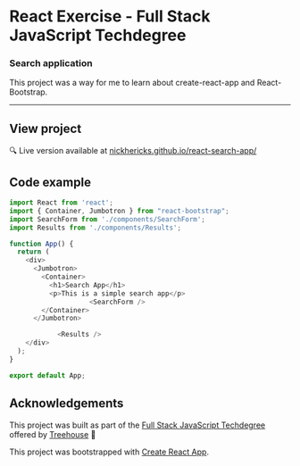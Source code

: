 # React Exercise - Full Stack JavaScript Techdegree

### Search application
This project was a way for me to learn about create-react-app and React-Bootstrap.

***
<!-- <img src="https://res.cloudinary.com/dtqevfsxh/image/upload/v1554485395/portfolio/expressDoubler.png" width="700px"> -->

## View project
:mag: Live version available at [nickhericks.github.io/react-search-app/](https://nickhericks.github.io/react-search-app/)

<!-- ## Project objective -->
<!-- To complete this project I created JavaScript classes (Game, Board, Space, Player, Token) to organize the code. Each class, with its constructor function, methods, getters and setters is in its own .js file, and the app.js file handles the interaction with DOM elements. -->
<!-- 
## Techniques and concepts
- Express web framework -->

## Code example
```javascript
import React from 'react';
import { Container, Jumbotron } from "react-bootstrap";
import SearchForm from './components/SearchForm';
import Results from './components/Results';

function App() {
  return (
    <div>
      <Jumbotron>
        <Container>
          <h1>Search App</h1>
          <p>This is a simple search app</p>
					<SearchForm />
        </Container>
      </Jumbotron>

			<Results />
    </div>
  );
}

export default App;
```

## Acknowledgements
This project was built as part of the [Full Stack JavaScript Techdegree](https://join.teamtreehouse.com/techdegree/) offered by [Treehouse](https://teamtreehouse.com) :raised_hands:

This project was bootstrapped with [Create React App](https://github.com/facebook/create-react-app).